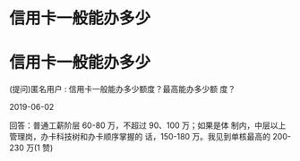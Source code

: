 # 信用卡一般能办多少

# 信用卡一般能办多少

(提问)匿名用户 : 信用卡一般能办多少额度？最高能办多少额 度？

2019-06-02

回答：普通工薪阶层 60-80 万，不超过 90、100 万；如果是体 制内，中层以上管理岗，办卡科技树和办卡顺序掌握的 话，150-180 万。我见到单核最高的 200-230 万(1 赞)